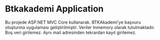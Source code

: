 # Btkakademi Application
Bu projede ASP.NET MVC Core kullanarak. BTKAkademi'ye başvuru oluşturma uygulaması geliştirilmiştir.
Veriler Inmemory olarak tutulmaktadır.
Boş veri girilemez.
Aynı mail adresinden tekrardan kayıt girilemez.
